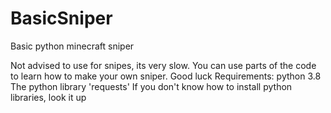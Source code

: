 # BasicSniper
Basic python minecraft sniper

Not advised to use for snipes, its very slow.
You can use parts of the code to learn how to make your own sniper.
Good luck
Requirements: 
python 3.8
The python library 'requests'
If you don't know how to install python libraries, look it up
